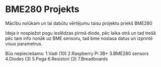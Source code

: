 # BME280 Projekts
 Mācību nolūkam un lai dabūtu vērtējumu taisu projektu priekš BME280
  
  Ideja ir nospiežot pogu ieslēdzas pirmā diode, pēc laika otrā un tad trešā pēc tam info nonāk uz BME sensoru, tad bme noslasa datus un izprintē visus parametrus.
  
  Būs nepieciešams:
   1.Vadi (10)
   2.Raspberry Pi 3B+
   3.BME280 sensors
   4.Diodes (3)
   5.Poga
   6.Resistori (3)
   7.Breadboards
  
   
   
